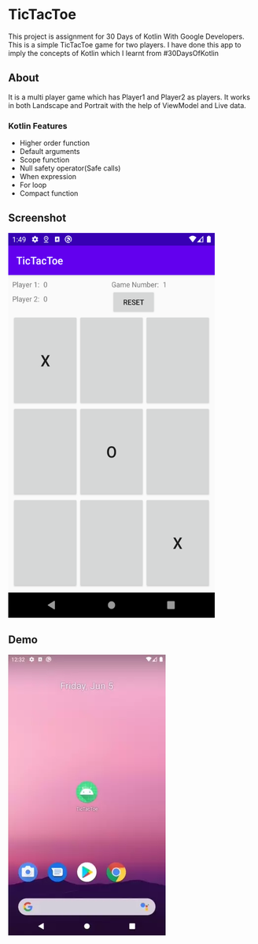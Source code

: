 # TicTacToe
This project is assignment for 30 Days of Kotlin With Google Developers. This is a simple TicTacToe game for two players. I have done this app to imply the concepts of Kotlin which I learnt from #30DaysOfKotlin

## About
It is a multi player game which has Player1 and Player2 as players. It works in both Landscape and Portrait with the help of ViewModel and Live data.

### Kotlin Features
 - Higher order function
 - Default arguments
 - Scope function
 - Null safety operator(Safe calls)
 - When expression
 - For loop
 - Compact function
 
 
## Screenshot
<img src="https://github.com/amardeepkumar/TicTacToe/blob/master/screenshot.png" width=420 height=780 title="home">
 
## Demo

![demo](https://raw.githubusercontent.com/amardeepkumar/TicTacToe/master/demo.webp)

